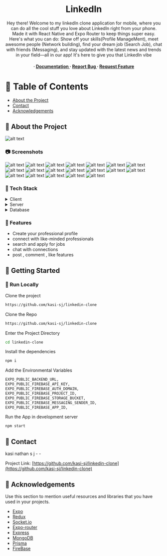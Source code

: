 <div align='center'>


<h1>LinkedIn</h1>
<p>Hey there! Welcome to my linkedIn clone application for mobile, where you can do all the cool stuff you love about LinkedIn right from your phone. Made it with React Native and Expo Router to keep things super easy. Here's what you can do: Show off your skills(Profile ManageMent), meet awesome people (Network building), find your dream job (Search Job), chat with friends (Messaging), and stay updated with the latest news and trends in your field—all in our app! It's here to give you that LinkedIn vibe</p>

<h4> <span> · </span> <a href="https://github.com/kasinathansj@gmail.com/llinkedin-clone/blob/master/README.md"> Documentation </a> <span> · </span> <a href="https://github.com/kasinathansj@gmail.com/llinkedin-clone/issues"> Report Bug </a> <span> · </span> <a href="https://github.com/kasinathansj@gmail.com/llinkedin-clone/issues"> Request Feature </a> </h4>


</div>

# :notebook_with_decorative_cover: Table of Contents

- [About the Project](#star2-about-the-project)
- [Contact](#handshake-contact)
- [Acknowledgements](#gem-acknowledgements)


## :star2: About the Project
![alt text](<Dark Blue Gradient Travel Banner Landscape (1).jpg>)

### :camera: Screenshots
![alt text](screenshots/1bd02ae4-0904-4cc4-bf1a-14498b41859c.jpg) ![alt text](screenshots/2cc6e064-6070-4525-89c1-74e0bca4b3ef.jpg) ![alt text](screenshots/7f33a95d-a2cd-4060-a9b7-e197136cbb4e.jpg) ![alt text](screenshots/9b737de8-bc45-4452-aa4d-b3cfcb403bf1.jpg) ![alt text](screenshots/20ec9be3-b750-41bf-bcf0-330ef22c78c2.jpg) ![alt text](screenshots/581fee80-4858-458f-96f5-2edc7e86e33a.jpg) ![alt text](screenshots/1495a351-0fd2-4fe9-9b9e-06b975974389.jpg) ![alt text](screenshots/8740ac9f-17c6-4efa-9d45-1a1d783e05d2.jpg) ![alt text](screenshots/58024eee-bcd0-4f04-8982-3660c92abce2.jpg) ![alt text](screenshots/738194b1-3353-4a35-b0c6-0d5463b05a0f.jpg) ![alt text](screenshots/95644545-f7b1-4521-a5c0-e8728c914004.jpg) ![alt text](screenshots/ad1e77f2-cadc-46d1-af48-f8f229b9678f.jpg) ![alt text](screenshots/baa8154b-1f50-4674-86c9-0eee08bae2e4.jpg) ![alt text](screenshots/c4c3c9c0-15b1-4d81-9a16-8f253cc5c369.jpg) ![alt text](screenshots/d6d6aebb-d545-4017-900b-476e1c4480a7.jpg) ![alt text](<screenshots/Dark Blue Gradient Travel Banner Landscape.png>) ![alt text](screenshots/e2e7c9c9-05cd-46e3-a3c8-7371f683cae1.jpg) ![alt text](screenshots/eba664d2-9e71-411a-92a8-7e02c46d773b.jpg) ![alt text](screenshots/f32408ad-17ed-4e07-89c3-b632cc717679.jpg)

### :space_invader: Tech Stack
<details> <summary>Client</summary> <ul>
<li><a href="https://expo.dev/">Expo(React Native)</a></li>
</ul> </details>
<details> <summary>Server</summary> <ul>
<li><a href="https://expressjs.com/">Express</a></li>
</ul> </details>
<details> <summary>Database</summary> <ul>
<li><a href="https://www.mongodb.com/atlas/database">MongoDB</a></li>
</ul> </details>

### :dart: Features
- Create your professional profile
- connect with like-minded professionals
- search and apply for jobs
- chat with connections
- post , comment , like features


## :toolbox: Getting Started

### :running: Run Locally

Clone the project

```bash
https://github.com/kasi-sj/linkedin-clone
```
Clone the Repo
```bash
https://github.com/kasi-sj/linkedin-clone
```
Enter the Project Directory
```bash
cd linkedin-clone
```
Install the dependencies
```bash
npm i
```
Add the Environmental Variables
```bash
EXPO_PUBLIC_BACKEND_URL,
EXPO_PUBLIC_FIREBASE_API_KEY,
EXPO_PUBLIC_FIREBASE_AUTH_DOMAIN,
EXPO_PUBLIC_FIREBASE_PROJECT_ID,
EXPO_PUBLIC_FIREBASE_STORAGE_BUCKET,
EXPO_PUBLIC_FIREBASE_MESSAGING_SENDER_ID,
EXPO_PUBLIC_FIREBASE_APP_ID,
```
Run the App in development server
```bash
npm start
```


## :handshake: Contact

kasi nathan s j - -

Project Link: [https://github.com/kasi-sj/linkedin-clone](https://github.com/kasi-sj/linkedin-clone)

## :gem: Acknowledgements

Use this section to mention useful resources and libraries that you have used in your projects.

- [Expo]()
- [Redux]()
- [Socket.io]()
- [Expo-router]()
- [Express]()
- [MongoDB]()
- [Prisma]()
- [FireBase]()